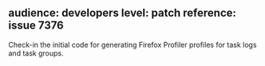 audience: developers
level: patch
reference: issue 7376
---
Check-in the initial code for generating Firefox Profiler profiles for task logs and
task groups.
